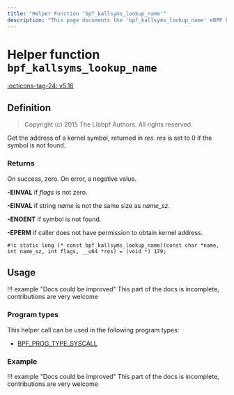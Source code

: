 ```yaml
---
title: "Helper Function 'bpf_kallsyms_lookup_name'"
description: "This page documents the 'bpf_kallsyms_lookup_name' eBPF helper function, including its definition, usage, program types that can use it, and examples."
---
```

# Helper function `bpf_kallsyms_lookup_name`

<!-- [FEATURE_TAG](bpf_kallsyms_lookup_name) -->
[:octicons-tag-24: v5.16](https://github.com/torvalds/linux/commit/d6aef08a872b9e23eecc92d0e92393473b13c497)
<!-- [/FEATURE_TAG] -->

## Definition

> Copyright (c) 2015 The Libbpf Authors. All rights reserved.


<!-- [HELPER_FUNC_DEF] -->
Get the address of a kernel symbol, returned in _res_. _res_ is set to 0 if the symbol is not found.

### Returns

On success, zero. On error, a negative value.

**-EINVAL** if _flags_ is not zero.

**-EINVAL** if string _name_ is not the same size as _name_sz_.

**-ENOENT** if symbol is not found.

**-EPERM** if caller does not have permission to obtain kernel address.

`#!c static long (* const bpf_kallsyms_lookup_name)(const char *name, int name_sz, int flags, __u64 *res) = (void *) 179;`
<!-- [/HELPER_FUNC_DEF] -->

## Usage

!!! example "Docs could be improved"
    This part of the docs is incomplete, contributions are very welcome

### Program types

This helper call can be used in the following program types:

<!-- DO NOT EDIT MANUALLY -->
<!-- [HELPER_FUNC_PROG_REF] -->
 * [BPF_PROG_TYPE_SYSCALL](../program-type/BPF_PROG_TYPE_SYSCALL.md)
<!-- [/HELPER_FUNC_PROG_REF] -->

### Example

!!! example "Docs could be improved"
    This part of the docs is incomplete, contributions are very welcome
